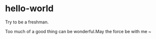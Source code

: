 # hello-world
Try to be a freshman.

Too much of a good thing can be wonderful.May the force be with me ~
